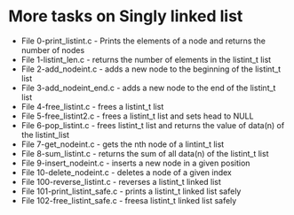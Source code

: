 # More tasks on Singly linked list
* File 0-print_listint.c - Prints the elements of a node and returns the number of nodes
* File 1-listint_len.c - returns the number of elements in the listint_t list
* File 2-add_nodeint.c - adds a new node to the beginning of the listint_t list
* File 3-add_nodeint_end.c - adds a new node to the end of the listint_t list
* File 4-free_listint.c - frees a listint_t list
* File 5-free_listint2.c - frees a listint_t list and sets head to NULL
* File 6-pop_listint.c - frees listint_t list and returns the value of data(n) of the listint_list
* File 7-get_nodeint.c - gets the nth node of a lintint_t list
* File 8-sum_listint.c - returns the sum of all data(n) of the listint_t list
* File 9-insert_nodeint.c - inserts a new node in a given position
* File 10-delete_nodeint.c - deletes a node of a given index
* File 100-reverse_listint.c - reverses a listint_t linked list
* File 101-print_listint_safe.c - prints a listint_t linked list safely
* File 102-free_listint_safe.c - freesa listint_t linked list safely
